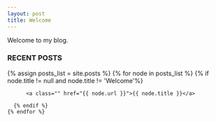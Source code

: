 ```yaml
---
layout: post
title: Welcome
---
```


Welcome to my blog.


### RECENT POSTS
<div>
    {% assign posts_list = site.posts %}
    {% for node in posts_list %}
      {% if node.title != null and node.title != 'Welcome'%}
        
          <a class="" href="{{ node.url }}">{{ node.title }}</a>
        
      {% endif %}
    {% endfor %}
</div>
